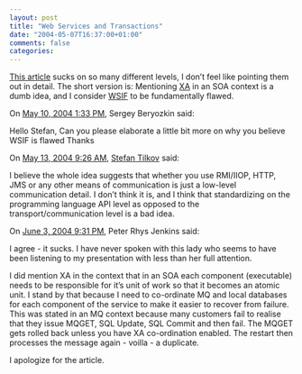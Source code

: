 ```yaml
---
layout: post
title: "Web Services and Transactions"
date: "2004-05-07T16:37:00+01:00"
comments: false
categories: 
---
```


<p><a href="http://www.ebizq.net/topics/soa/features/3065.html">This article</a> sucks on so many different levels, I don&#8217;t feel like pointing them out in detail. The short version is: Mentioning <a href="http://www.opengroup.org/public/pubs/catalog/c193.htm">XA</a> in an SOA context is a dumb idea, and I consider <a href="http://ws.apache.org/wsif/">WSIF</a> to be fundamentally flawed.</p>

<section class="comments">

<div class="comment" id="comment-280">
On <a href="#comment-280" title="Permalink to this comment">May 10, 2004  1:33 PM</a>, Sergey Beryozkin
said:
<p>Hello Stefan,
Can you please elaborate a little bit more on why you believe WSIF is flawed
Thanks</p>


<div class="comment" id="comment-281">
On <a href="#comment-281" title="Permalink to this comment">May 13, 2004  9:26 AM</a>, <a href="/en/staff/st/">Stefan Tilkov</a>
said:
<p>I believe the whole idea suggests that whether you use RMI/IIOP, HTTP, JMS or any other means of communication is just a low-level communication detail. I don&#8217;t think it is, and I think that standardizing on the programming language API level as opposed to the transport/communication level is a bad idea.</p>


<div class="comment" id="comment-282">
On <a href="#comment-282" title="Permalink to this comment">June  3, 2004  9:31 PM</a>, Peter Rhys Jenkins
said:
<p>I agree - it sucks. I have never spoken with this lady who seems to have been listening to my presentation with less than her full attention. </p>

<p>I did mention XA in the context that in an SOA each component (executable) needs to be responsible for it&#8217;s unit of work so that it becomes an atomic unit. I stand by that because I need to co-ordinate MQ and local databases for each component of the service to make it easier to recover from failure. This was stated in an MQ context because many customers fail to realise that they issue MQGET, SQL Update, SQL Commit and then fail. The MQGET gets rolled back unless you have XA co-ordination enabled. The restart then processes the message again - voilla - a duplicate.</p>

<p>I apologize for the article.</p>


</section>

